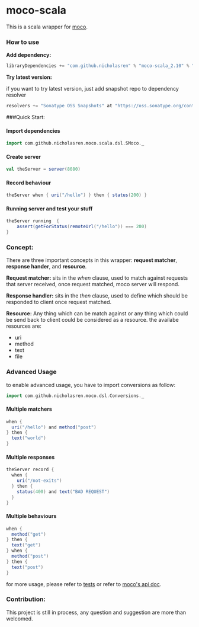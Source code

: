 moco-scala
==========

This is a scala wrapper for [moco](https://github.com/dreamhead/moco).


### How to use

__Add dependency:__
```sbt
libraryDependencies += "com.github.nicholasren" % "moco-scala_2.10" % "0.2"
```
__Try latest version:__

if you want to try latest version, just add snapshot repo to dependency resolver

```scala
resolvers += "Sonatype OSS Snapshots" at "https://oss.sonatype.org/content/repositories/snapshots"
```

###Quick Start:

#### Import dependencies
```scala
import com.github.nicholasren.moco.scala.dsl.SMoco._
```

#### Create server
```scala
val theServer = server(8080)
```

#### Record behaviour
```scala
theServer when { uri("/hello") } then { status(200) }
```

#### Running server and test your stuff

```scala
theServer running  {
    assert(getForStatus(remoteUrl("/hello")) === 200)
}
```


### Concept:
There are three important concepts in this wrapper: __request matcher__, __response hander__, and __resource__.

__Request matcher:__ sits in the *when* clause, used to match against requests that server received, once request matched, moco server will respond.

__Response handler:__ sits in the *then* clause, used to define which should be responded to client once request matched.

__Resource:__  Any thing which can be match against or any thing which could be send back to client could be considered as a resource. the availabe resources are:

+ uri
+ method
+ text
+ file

### Advanced Usage

to enable advanced usage, you have to import conversions as follow:

```scala
import com.github.nicholasren.moco.dsl.Conversions._
```

#### Multiple matchers

```scala
when {
  uri("/hello") and method("post")
} then {
  text("world")
}

```
#### Multiple responses
```scala
theServer record {
  when {
    uri("/not-exits")
  } then {
    status(400) and text("BAD REQUEST")
  }
}
```

#### Multiple behaviours

```scala
when {
  method("get")
} then {
  text("get")
} when {
  method("post")
} then {
  text("post")
}
```
for more usage, please refer to [tests](https://github.com/nicholasren/moco-scala/blob/master/src/test/scala/com/github/nicholasren/moco/dsl/SMocoTest.scala) or refer to [moco's api doc](https://github.com/dreamhead/moco/blob/master/moco-doc/apis.md).

### Contribution:
This project is still in process, any question and suggestion are more than welcomed.
